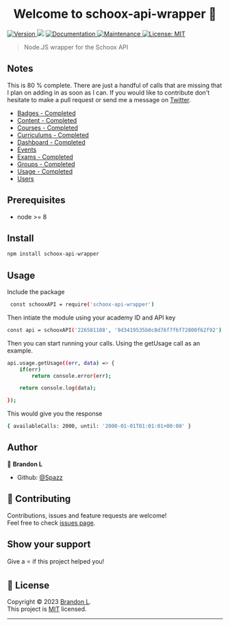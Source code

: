 <h1 align="center">Welcome to schoox-api-wrapper 👋</h1>
<p>
  <a href="https://www.npmjs.com/package/schoox-api-wrapper" target="_blank">
    <img alt="Version" src="https://img.shields.io/npm/v/schoox-api-wrapper.svg">
  </a>
  <img src="https://img.shields.io/badge/node-%3E%3D%208-blue.svg" />
  <a href="https://github.com/Spazz/schoox-api#readme" target="_blank">
    <img alt="Documentation" src="https://img.shields.io/badge/documentation-yes-brightgreen.svg" />
  </a>
  <a href="https://github.com/Spazz/schoox-api/graphs/commit-activity" target="_blank">
    <img alt="Maintenance" src="https://img.shields.io/badge/Maintained%3F-yes-green.svg" />
  </a>
  <a href="https://github.com/Spazz/schoox-api/blob/master/LICENSE" target="_blank">
    <img alt="License: MIT" src="https://img.shields.io/github/license/Spazz/schoox-api-wrapper" />
  </a>
</p>

> Node.JS wrapper for the Schoox API

## Notes

This is 80 % complete. There are just a handful of calls that are missing that I plan on adding in as soon as I can. If you would like to contribute don't hesitate to make a pull request or send me a message on [Twitter](https://twitter.com/flufymewmew).

- [Badges - Completed](https://github.com/Spazz/schoox-api/blob/master/api/calls/badges.js)
- [Content - Completed](https://github.com/Spazz/schoox-api/blob/master/api/calls/content.js)
- [Courses - Completed](https://github.com/Spazz/schoox-api/blob/master/api/calls/courses.js)
- [Curriculums - Completed](https://github.com/Spazz/schoox-api/blob/master/api/calls/curriculums.js)
- [Dashboard - Completed](https://github.com/Spazz/schoox-api/blob/master/api/calls/dashboard.js)
- [Events](https://github.com/Spazz/schoox-api/blob/master/api/calls/events.js)
- [Exams - Completed](https://github.com/Spazz/schoox-api/blob/master/api/calls/exams.js)
- [Groups - Completed](https://github.com/Spazz/schoox-api/blob/master/api/calls/groups.js)
- [Usage - Completed](https://github.com/Spazz/schoox-api/blob/master/api/calls/usage.js)
- [Users](https://github.com/Spazz/schoox-api/blob/master/api/calls/users.js)

## Prerequisites

- node >= 8

## Install

```sh
npm install schoox-api-wrapper
```

## Usage

Include the package

```sh
 const schooxAPI = require('schoox-api-wrapper')
```

Then intiate the module using your academy ID and API key

```sh
const api = schooxAPI('226581108', '9d3419535b0c8d76f7f6f72800f62f92')
```

Then you can start running your calls. Using the getUsage call as an example.

```sh
api.usage.getUsage((err, data) => {
    if(err)
        return console.error(err);

    return console.log(data);

});
```

This would give you the response

```sh
{ availableCalls: 2000, until: '2000-01-01T01:01:01+00:00' }
```

## Author

👤 **Brandon L**

- Github: [@Spazz](https://github.com/Spazz)

## 🤝 Contributing

Contributions, issues and feature requests are welcome!<br />Feel free to check [issues page](https://github.com/Spazz/schoox-api/issues).

## Show your support

Give a ⭐️ if this project helped you!

## 📝 License

Copyright © 2023 [Brandon L](https://github.com/Spazz).<br />
This project is [MIT](https://github.com/Spazz/schoox-api/blob/master/LICENSE) licensed.

---
